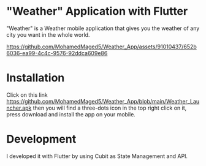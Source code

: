 # "Weather" Application with Flutter
"Weather" is a Weather mobile application that gives you the weather of any city you want in the whole world.




https://github.com/MohamedMaged5/Weather_App/assets/91010437/652b6036-ea99-4c4c-9576-92ddca609e86




# Installation
Click on this link https://github.com/MohamedMaged5/Weather_App/blob/main/Weather_Launcher.apk then you will find a three-dots icon in the top right click on it, press download and install the app on your mobile.

# Development
I developed it with Flutter by using Cubit as State Management and API.
